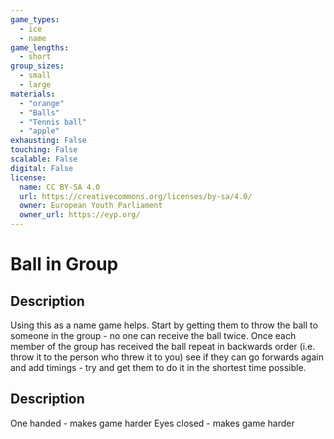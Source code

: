 ```yaml
---
game_types:
  - ice
  - name
game_lengths:
  - short
group_sizes:
  - small
  - large
materials:
  - "orange"
  - "Balls"
  - "Tennis ball"
  - "apple"
exhausting: False
touching: False
scalable: False
digital: False
license:
  name: CC BY-SA 4.0
  url: https://creativecommons.org/licenses/by-sa/4.0/
  owner: European Youth Parliament
  owner_url: https://eyp.org/
---
```

# Ball in Group

## Description
Using this as a name game helps. Start by getting them to throw the ball to someone in the group - no one can receive the ball twice. Once each member of the group has received the ball repeat in backwards order (i.e. throw it to the person who threw it to you) see if they can go forwards again and add timings - try and get them to do it in the shortest time possible.

## Description
One handed - makes game harder
Eyes closed - makes game harder
